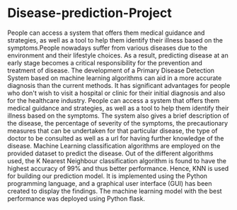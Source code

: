 # Disease-prediction-Project
People can access a system that offers them medical guidance and strategies, as well as a tool to help them identify their illness based on the symptoms.People nowadays suffer from various diseases due to the environment and their lifestyle choices. As a result, predicting disease at an early stage becomes a critical responsibility for the prevention and treatment of disease. The development of a Primary Disease Detection System based on machine learning algorithms can aid in a more accurate diagnosis than the current methods. It has significant advantages for people who don't wish to visit a hospital or clinic for their initial diagnosis and also for the healthcare industry. People can access a system that offers them medical guidance and strategies, as well as a tool to help them identify their illness based on the symptoms. The system also gives a brief description of the disease, the percentage of severity of the symptoms, the precautionary measures that can be undertaken for that particular disease, the type of doctor to be consulted as well as a url for having further knowledge of the disease. Machine Learning classification algorithms are employed on the provided dataset to predict the disease. Out of the different algorithms used, the K Nearest Neighbour classification algorithm is found to have the highest accuracy of 99% and thus better performance. Hence, KNN is used for building our prediction model. It is implemented using the Python programming language, and a graphical user interface (GUI) has been created to display the findings. The machine learning model with the best performance was deployed using Python flask.
